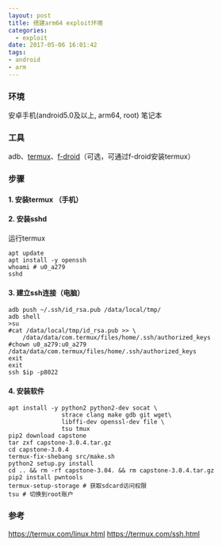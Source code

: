 ```yaml
---
layout: post
title: 搭建arm64 exploit环境
categories:
  - exploit
date: 2017-05-06 16:01:42
tags:
- android
- arm
---
```



### 环境

安卓手机(android5.0及以上, arm64, root) 笔记本

### 工具
adb、[termux](https://termux.com)、[f-droid](https://f-droid.org)（可选，可通过f-droid安装termux）

<!-- more -->
### 步骤

#### 1. 安装termux （手机）
#### 2. 安装sshd
运行termux
```
apt update
apt install -y openssh
whoami # u0_a279
sshd
```
#### 3. 建立ssh连接（电脑）
```
adb push ~/.ssh/id_rsa.pub /data/local/tmp/
adb shell
>su
#cat /data/local/tmp/id_rsa.pub >> \
    /data/data/com.termux/files/home/.ssh/authorized_keys
#chown u0_a279:u0_a279 /data/data/com.termux/files/home/.ssh/authorized_keys
exit
exit
ssh $ip -p8022
```
#### 4. 安装软件
```
apt install -y python2 python2-dev socat \
               strace clang make gdb git wget\
               libffi-dev openssl-dev file \
               tsu tmux
pip2 download capstone
tar zxf capstone-3.0.4.tar.gz
cd capstone-3.0.4
termux-fix-shebang src/make.sh
python2 setup.py install
cd .. && rm -rf capstone-3.04. && rm capstone-3.0.4.tar.gz
pip2 install pwntools
termux-setup-storage # 获取sdcard访问权限
tsu # 切换到root账户
```
### 参考

https://termux.com/linux.html https://termux.com/ssh.html
